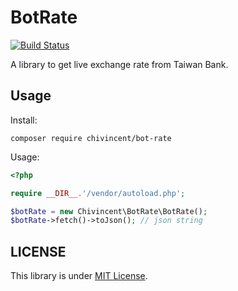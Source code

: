 # BotRate
[![Build Status](https://travis-ci.org/ChiVincent/BotRate.svg?branch=master)](https://travis-ci.org/ChiVincent/BotRate)

A library to get live exchange rate from Taiwan Bank. 

## Usage

Install: 
```
composer require chivincent/bot-rate
```

Usage: 
```php
<?php

require __DIR__.'/vendor/autoload.php'; 

$botRate = new Chivincent\BotRate\BotRate();
$botRate->fetch()->toJson(); // json string
```

## LICENSE

This library is under [MIT License](https://opensource.org/licenses/MIT). 